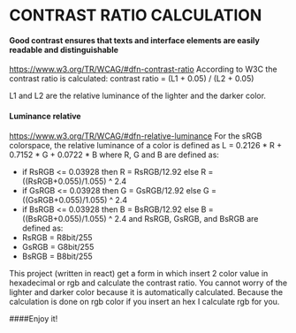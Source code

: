 # CONTRAST RATIO CALCULATION
#### Good contrast ensures that texts and interface elements are easily readable and distinguishable
https://www.w3.org/TR/WCAG/#dfn-contrast-ratio
According to W3C the contrast ratio is calculated:
contrast ratio = (L1 + 0.05) / (L2 + 0.05)

L1 and L2 are the relative luminance of the lighter and the darker color.
#### Luminance relative
https://www.w3.org/TR/WCAG/#dfn-relative-luminance
For the sRGB colorspace, the relative luminance of a color is defined as L = 0.2126 * R + 0.7152 * G + 0.0722 * B where R, G and B are defined as:
* if RsRGB <= 0.03928 then R = RsRGB/12.92 else R = ((RsRGB+0.055)/1.055) ^ 2.4
* if GsRGB <= 0.03928 then G = GsRGB/12.92 else G = ((GsRGB+0.055)/1.055) ^ 2.4
* if BsRGB <= 0.03928 then B = BsRGB/12.92 else B = ((BsRGB+0.055)/1.055) ^ 2.4
and RsRGB, GsRGB, and BsRGB are defined as:
* RsRGB = R8bit/255
* GsRGB = G8bit/255
* BsRGB = B8bit/255

This project (written in react) get a form in which insert 2 color value in hexadecimal or rgb and calculate the contrast ratio. You cannot worry of the lighter and darker color because it is automatically calculated. Because the calculation is done on rgb color if you insert an hex I calculate rgb for you.

####Enjoy it!
